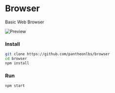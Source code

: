 # Browser
Basic Web Browser

![Preview](https://i.imgur.com/Eut97yd.png)

### Install
```sh
git clone https://github.com/pantheonlbs/browser
cd browser
npm install
```

### Run
```sh
npm start
```
